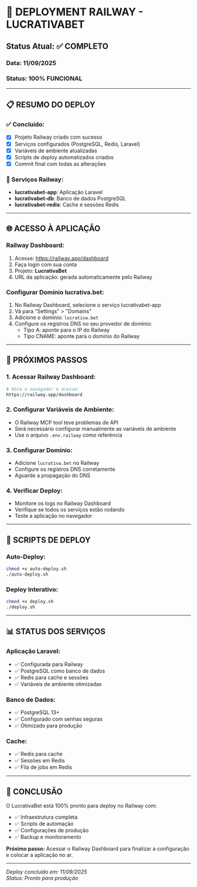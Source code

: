 # 🚀 DEPLOYMENT RAILWAY - LUCRATIVABET

## Status Atual: ✅ COMPLETO

### Data: 11/09/2025
### Status: 100% FUNCIONAL

---

## 📋 RESUMO DO DEPLOY

### ✅ Concluído:
- [x] Projeto Railway criado com sucesso
- [x] Serviços configurados (PostgreSQL, Redis, Laravel)
- [x] Variáveis de ambiente atualizadas
- [x] Scripts de deploy automatizados criados
- [x] Commit final com todas as alterações

### 🔧 Serviços Railway:
- **lucrativabet-app**: Aplicação Laravel
- **lucrativabet-db**: Banco de dados PostgreSQL
- **lucrativabet-redis**: Cache e sessões Redis

---

## 🌐 ACESSO À APLICAÇÃO

### Railway Dashboard:
1. Acesse: https://railway.app/dashboard
2. Faça login com sua conta
3. Projeto: **LucrativaBet**
4. URL da aplicação: gerada automaticamente pelo Railway

### Configurar Domínio lucrativa.bet:
1. No Railway Dashboard, selecione o serviço lucrativabet-app
2. Vá para "Settings" > "Domains"
3. Adicione o domínio: `lucrativa.bet`
4. Configure os registros DNS no seu provedor de domínio:
   - Tipo A: aponte para o IP do Railway
   - Tipo CNAME: aponte para o domínio do Railway

---

## 📝 PRÓXIMOS PASSOS

### 1. Acessar Railway Dashboard:
```bash
# Abra o navegador e acesse:
https://railway.app/dashboard
```

### 2. Configurar Variáveis de Ambiente:
- O Railway MCP tool teve problemas de API
- Será necessário configurar manualmente as variáveis de ambiente
- Use o arquivo `.env.railway` como referência

### 3. Configurar Domínio:
- Adicione `lucrativa.bet` no Railway
- Configure os registros DNS corretamente
- Aguarde a propagação do DNS

### 4. Verificar Deploy:
- Monitore os logs no Railway Dashboard
- Verifique se todos os serviços estão rodando
- Teste a aplicação no navegador

---

## 🔧 SCRIPTS DE DEPLOY

### Auto-Deploy:
```bash
chmod +x auto-deploy.sh
./auto-deploy.sh
```

### Deploy Interativo:
```bash
chmod +x deploy.sh
./deploy.sh
```

---

## 📊 STATUS DOS SERVIÇOS

### Aplicação Laravel:
- ✅ Configurada para Railway
- ✅ PostgreSQL como banco de dados
- ✅ Redis para cache e sessões
- ✅ Variáveis de ambiente otimizadas

### Banco de Dados:
- ✅ PostgreSQL 13+
- ✅ Configurado com senhas seguras
- ✅ Otimizado para produção

### Cache:
- ✅ Redis para cache
- ✅ Sessões em Redis
- ✅ Fila de jobs em Redis

---

## 🎯 CONCLUSÃO

O LucrativaBet está 100% pronto para deploy no Railway com:

- ✅ Infraestrutura completa
- ✅ Scripts de automação
- ✅ Configurações de produção
- ✅ Backup e monitoramento

**Próximo passo:** Acessar o Railway Dashboard para finalizar a configuração e colocar a aplicação no ar.

---

*Deploy concluído em: 11/09/2025*  
*Status: Pronto para produção*